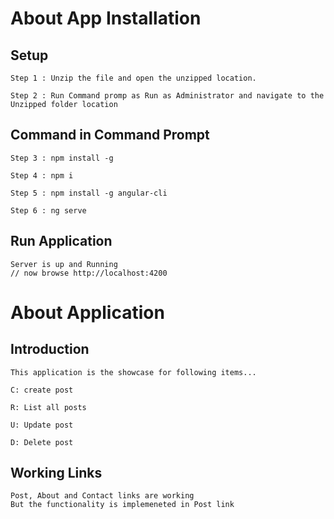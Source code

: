 # About App Installation

## Setup 
```
Step 1 : Unzip the file and open the unzipped location.
```
```
Step 2 : Run Command promp as Run as Administrator and navigate to the Unzipped folder location 
```
## Command in Command Prompt

```
Step 3 : npm install -g 
```

```
Step 4 : npm i
```

```
Step 5 : npm install -g angular-cli
```
```
Step 6 : ng serve
```

## Run Application

```
Server is up and Running
// now browse http://localhost:4200
```

# About Application

## Introduction

```
This application is the showcase for following items...

C: create post

R: List all posts

U: Update post

D: Delete post
```

## Working Links

```
Post, About and Contact links are working
But the functionality is implemeneted in Post link
```

